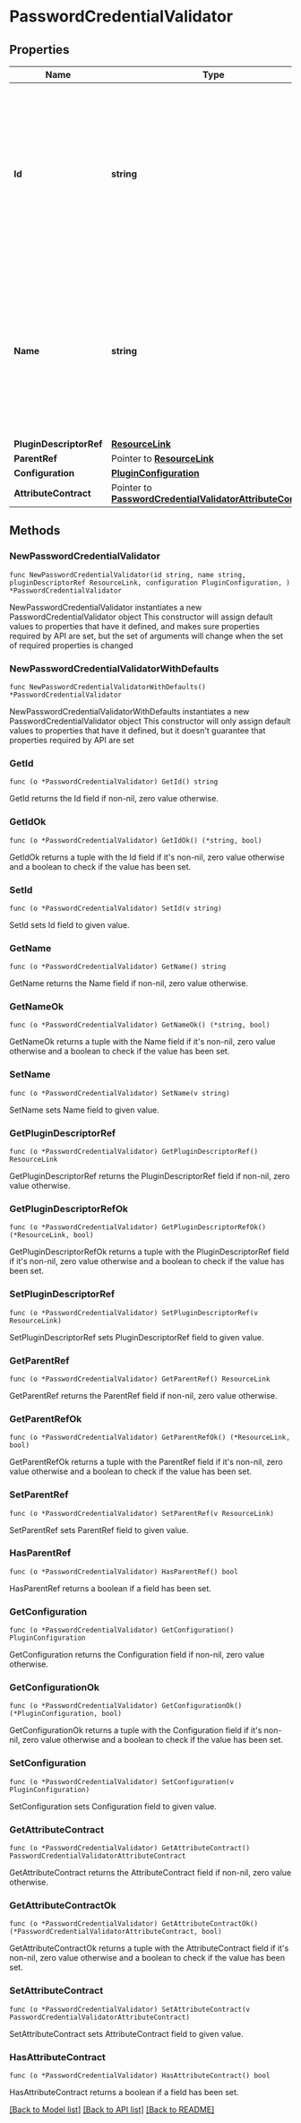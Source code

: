 # PasswordCredentialValidator

## Properties

Name | Type | Description | Notes
------------ | ------------- | ------------- | -------------
**Id** | **string** | The ID of the plugin instance. The ID cannot be modified once the instance is created.&lt;br&gt;Note: Ignored when specifying a connection&#39;s adapter override. | 
**Name** | **string** | The plugin instance name. The name can be modified once the instance is created.&lt;br&gt;Note: Ignored when specifying a connection&#39;s adapter override. | 
**PluginDescriptorRef** | [**ResourceLink**](ResourceLink.md) |  | 
**ParentRef** | Pointer to [**ResourceLink**](ResourceLink.md) |  | [optional] 
**Configuration** | [**PluginConfiguration**](PluginConfiguration.md) |  | 
**AttributeContract** | Pointer to [**PasswordCredentialValidatorAttributeContract**](PasswordCredentialValidatorAttributeContract.md) |  | [optional] 

## Methods

### NewPasswordCredentialValidator

`func NewPasswordCredentialValidator(id string, name string, pluginDescriptorRef ResourceLink, configuration PluginConfiguration, ) *PasswordCredentialValidator`

NewPasswordCredentialValidator instantiates a new PasswordCredentialValidator object
This constructor will assign default values to properties that have it defined,
and makes sure properties required by API are set, but the set of arguments
will change when the set of required properties is changed

### NewPasswordCredentialValidatorWithDefaults

`func NewPasswordCredentialValidatorWithDefaults() *PasswordCredentialValidator`

NewPasswordCredentialValidatorWithDefaults instantiates a new PasswordCredentialValidator object
This constructor will only assign default values to properties that have it defined,
but it doesn't guarantee that properties required by API are set

### GetId

`func (o *PasswordCredentialValidator) GetId() string`

GetId returns the Id field if non-nil, zero value otherwise.

### GetIdOk

`func (o *PasswordCredentialValidator) GetIdOk() (*string, bool)`

GetIdOk returns a tuple with the Id field if it's non-nil, zero value otherwise
and a boolean to check if the value has been set.

### SetId

`func (o *PasswordCredentialValidator) SetId(v string)`

SetId sets Id field to given value.


### GetName

`func (o *PasswordCredentialValidator) GetName() string`

GetName returns the Name field if non-nil, zero value otherwise.

### GetNameOk

`func (o *PasswordCredentialValidator) GetNameOk() (*string, bool)`

GetNameOk returns a tuple with the Name field if it's non-nil, zero value otherwise
and a boolean to check if the value has been set.

### SetName

`func (o *PasswordCredentialValidator) SetName(v string)`

SetName sets Name field to given value.


### GetPluginDescriptorRef

`func (o *PasswordCredentialValidator) GetPluginDescriptorRef() ResourceLink`

GetPluginDescriptorRef returns the PluginDescriptorRef field if non-nil, zero value otherwise.

### GetPluginDescriptorRefOk

`func (o *PasswordCredentialValidator) GetPluginDescriptorRefOk() (*ResourceLink, bool)`

GetPluginDescriptorRefOk returns a tuple with the PluginDescriptorRef field if it's non-nil, zero value otherwise
and a boolean to check if the value has been set.

### SetPluginDescriptorRef

`func (o *PasswordCredentialValidator) SetPluginDescriptorRef(v ResourceLink)`

SetPluginDescriptorRef sets PluginDescriptorRef field to given value.


### GetParentRef

`func (o *PasswordCredentialValidator) GetParentRef() ResourceLink`

GetParentRef returns the ParentRef field if non-nil, zero value otherwise.

### GetParentRefOk

`func (o *PasswordCredentialValidator) GetParentRefOk() (*ResourceLink, bool)`

GetParentRefOk returns a tuple with the ParentRef field if it's non-nil, zero value otherwise
and a boolean to check if the value has been set.

### SetParentRef

`func (o *PasswordCredentialValidator) SetParentRef(v ResourceLink)`

SetParentRef sets ParentRef field to given value.

### HasParentRef

`func (o *PasswordCredentialValidator) HasParentRef() bool`

HasParentRef returns a boolean if a field has been set.

### GetConfiguration

`func (o *PasswordCredentialValidator) GetConfiguration() PluginConfiguration`

GetConfiguration returns the Configuration field if non-nil, zero value otherwise.

### GetConfigurationOk

`func (o *PasswordCredentialValidator) GetConfigurationOk() (*PluginConfiguration, bool)`

GetConfigurationOk returns a tuple with the Configuration field if it's non-nil, zero value otherwise
and a boolean to check if the value has been set.

### SetConfiguration

`func (o *PasswordCredentialValidator) SetConfiguration(v PluginConfiguration)`

SetConfiguration sets Configuration field to given value.


### GetAttributeContract

`func (o *PasswordCredentialValidator) GetAttributeContract() PasswordCredentialValidatorAttributeContract`

GetAttributeContract returns the AttributeContract field if non-nil, zero value otherwise.

### GetAttributeContractOk

`func (o *PasswordCredentialValidator) GetAttributeContractOk() (*PasswordCredentialValidatorAttributeContract, bool)`

GetAttributeContractOk returns a tuple with the AttributeContract field if it's non-nil, zero value otherwise
and a boolean to check if the value has been set.

### SetAttributeContract

`func (o *PasswordCredentialValidator) SetAttributeContract(v PasswordCredentialValidatorAttributeContract)`

SetAttributeContract sets AttributeContract field to given value.

### HasAttributeContract

`func (o *PasswordCredentialValidator) HasAttributeContract() bool`

HasAttributeContract returns a boolean if a field has been set.


[[Back to Model list]](../README.md#documentation-for-models) [[Back to API list]](../README.md#documentation-for-api-endpoints) [[Back to README]](../README.md)


